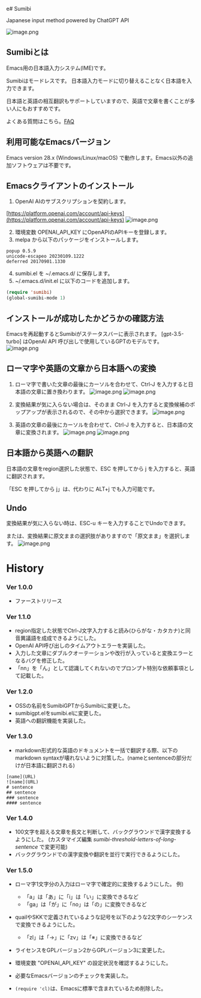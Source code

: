 e# Sumibi

Japanese input method powered by ChatGPT API

![image.png](./images/sumibi_image.jpg)

## Sumibiとは

Emacs用の日本語入力システム(IME)です。

Sumibiはモードレスです。
日本語入力モードに切り替えることなく日本語を入力できます。

日本語と英語の相互翻訳もサポートしていますので、英語で文章を書くことが多い人にもおすすめです。

よくある質問はこちら。[FAQ](FAQ.md)

## 利用可能なEmacsバージョン

Emacs version 28.x (Windows/Linux/macOS) で動作します。Emacs以外の追加ソフトウェアは不要です。

## Emacsクライアントのインストール

1. OpenAI AIのサブスクリプションを契約します。

[https://platform.openai.com/account/api-keys](https://platform.openai.com/account/api-keys)
![image.png](./images/img_8.png)

2. 環境変数 OPENAI\_API\_KEY にOpenAPIのAPIキーを登録します。
3. melpa から以下のパッケージをインストールします。

```
popup 0.5.9
unicode-escapeo 20230109.1222
deferred 20170901.1330
```

4. sumibi.el を \~/.emacs.d/ に保存します。
5. \~/.emacs.d/init.el に以下のコードを追加します。

```lisp
(require 'sumibi)
(global-sumibi-mode 1)
```

## インストールが成功したかどうかの確認方法

Emacsを再起動するとSumibiがステータスバーに表示されます。
[gpt-3.5-turbo] はOpenAI API 呼び出しで使用しているGPTのモデルです。
![image.png](./images/img_9.png)

## ローマ字や英語の文章から日本語への変換

1. ローマ字で書いた文章の最後にカーソルを合わせて、Ctrl-J を入力すると日本語の文章に置き換わります。
    ![image.png](./images/img_15.png)
    ![image.png](./images/img_16.png)
2. 変換結果が気に入らない場合は、そのまま Ctrl-J を入力すると変換候補のポップアップが表示されるので、その中から選択できます。
    ![image.png](./images/img_11.png)

3. 英語の文章の最後にカーソルを合わせて、Ctrl-J を入力すると、日本語の文章に変換されます。
    ![image.png](./images/img_13.png)
    ![image.png](./images/img_14.png)


## 日本語から英語への翻訳

日本語の文章をregion選択した状態で、ESC を押してから j を入力すると、英語に翻訳されます。

「ESC を押してから j」は、代わりに ALT+j でも入力可能です。

## Undo

変換結果が気に入らない時は、ESC-u キーを入力することでUndoできます。

または、変換結果に原文ままの選択肢がありますので「原文まま」を選択します。
![image.png](./images/img_10.png)

# History

### Ver 1.0.0

* ファーストリリース

### Ver 1.1.0

* region指定した状態でCtrl-J文字入力すると読み(ひらがな・カタカナ)と同音異議語を成成できるようにした。
* OpenAI API呼び出しのタイムアウトエラーを実装した。
* 入力した文章にダブルクオーテーションや改行が入っていると変換エラーとなるバグを修正した。
* 「nn」を「ん」として認識してくれないのでプロンプト特別な依頼事項として記載した。

### Ver 1.2.0

* OSSの名前をSumibiGPTからSumibiに変更した。
* sumibigpt.elをsumibi.elに変更した。
* 英語への翻訳機能を実装した。

### Ver 1.3.0

* markdown形式的な英語のドキュメントを一括で翻訳する際、以下のmarkdown syntaxが壊れないように対策した。(nameとsentenceの部分だけが日本語に翻訳される)

```
[name](URL)
![name](URL)
# sentence
## sentence
### sentence
#### sentence
```

### Ver 1.4.0

* 100文字を超える文章を長文と判断して、バックグラウンドで漢字変換するようにした。
(カスタマイズ編集 _sumibi-threshold-letters-of-long-sentence_ で変更可能)
* バックグラウンドでの漢字変換や翻訳を並行で実行できるようにした。

### Ver 1.5.0

* ローマ字1文字分の入力はローマ字で確定的に変換するようにした。
例)

  * 「a」は「あ」に「i」は「い」に変換できるなど
  * 「ga」は「が」に「no」は「の」に変換できるなど

* quailやSKKで定義されているような記号を以下のような2文字のシーケンスで変換できるようにした。

  * 「zl」は「→」に「zv」は「※」に変換できるなど

* ライセンスをGPLバージョン2からGPLバージョン3に変更した。
* 環境変数 "OPENAI_API_KEY" の設定状況を確認するようにした。
* 必要なEmacsバージョンのチェックを実装した。
* `(require 'cl)`は、Emacsに標準で含まれているため削除した。
